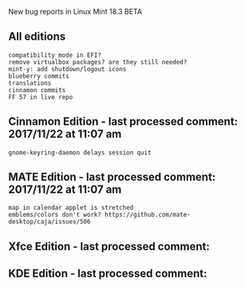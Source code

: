 New bug reports in Linux Mint 18.3 BETA

All editions
------------
	compatibility mode in EFI?
	remove virtualbox packages? are they still needed?
	mint-y: add shutdown/logout icons
	blueberry commits
	translations
	cinnamon commits
	FF 57 in live repo

Cinnamon Edition - last processed comment: 2017/11/22 at 11:07 am
----------------------------------------------------------------
	gnome-keyring-daemon delays session quit

MATE Edition - last processed comment: 2017/11/22 at 11:07 am
------------------------------------------------------------
	map in calendar applet is stretched
	emblems/colors don't work? https://github.com/mate-desktop/caja/issues/506

Xfce Edition - last processed comment:
------------------------------------------

KDE Edition - last processed comment:
-----------------------------------------
